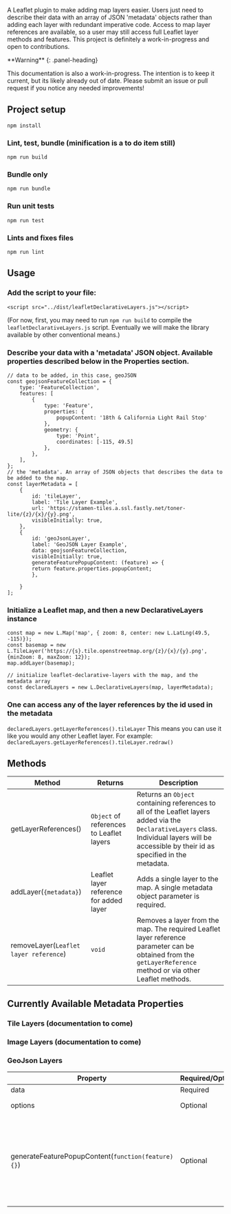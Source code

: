 A Leaflet plugin to make adding map layers easier. Users just need to describe their data with an array of JSON 'metadata' objects rather than adding each layer with redundant imperative code. Access to map layer references are available, so a user may still access full Leaflet layer methods and features. This project is definitely a work-in-progress and open to contributions. 

<div class="panel panel-warning">
**Warning**
{: .panel-heading}
<div class="panel-body">

This documentation is also a work-in-progress. The intention is to keep it current, but its likely already out of date. Please submit an issue or pull request if you notice any needed improvements! 

</div>
</div>

## Project setup

```npm install```

### Lint, test, bundle (minification is a to do item still)

```npm run build```

### Bundle only
 
```npm run bundle```

### Run unit tests

```npm run test```

### Lints and fixes files

```npm run lint```

## Usage

### Add the script to your file:
```<script src="../dist/leafletDeclarativeLayers.js"></script>```

(For now, first, you may need to run ```npm run build``` to compile the ```leafletDeclarativeLayers.js``` script. Eventually we will make the library available by other conventional means.)

### Describe your data with a 'metadata' JSON object. Available properties described below in the Properties section.
```
// data to be added, in this case, geoJSON
const geojsonFeatureCollection = {
    type: 'FeatureCollection',
    features: [
        {
            type: 'Feature',
            properties: {
                popupContent: '18th & California Light Rail Stop'
            },
            geometry: {
                type: 'Point',
                coordinates: [-115, 49.5]
            },
        },
    ],
};
// the 'metadata'. An array of JSON objects that describes the data to be added to the map.
const layerMetadata = [
    {
        id: 'tileLayer',
        label: 'Tile Layer Example',
        url: 'https://stamen-tiles.a.ssl.fastly.net/toner-lite/{z}/{x}/{y}.png',
        visibleInitially: true,
    }, 
    {
        id: 'geoJsonLayer',
        label: 'GeoJSON Layer Example',
        data: geojsonFeatureCollection,
        visibleInitially: true,
        generateFeaturePopupContent: (feature) => {
        return feature.properties.popupContent;
        },

    }
];

```
### Initialize a Leaflet map, and then a new DeclarativeLayers instance
```// regular Leaflet set up. Initialize a map, add a basemap
const map = new L.Map('map', { zoom: 8, center: new L.LatLng(49.5, -115)});
const basemap = new L.TileLayer('https://{s}.tile.openstreetmap.org/{z}/{x}/{y}.png', {minZoom: 8, maxZoom: 12});		
map.addLayer(basemap); 

// initialize leaflet-declarative-layers with the map, and the metadata array
const declaredLayers = new L.DeclarativeLayers(map, layerMetadata); 
```

### One can access any of the layer references by the id used in the metadata
```declaredLayers.getLayerReferences().tileLayer```
This means you can use it like you would any other Leaflet layer. For example:
```declaredLayers.getLayerReferences().tileLayer.redraw()```

## Methods
|Method|Returns|Description|
|---|---|---|
|getLayerReferences()| `Object` of  references to Leaflet layers|Returns an `Object` containing references to all of the Leaflet layers added via the `DeclarativeLayers` class. Individual layers will be accessible by their id as specified in the metadata. 
|addLayer(`{metadata}`)| Leaflet layer reference for added layer|Adds a single layer to the map. A single metadata object parameter is required.|
|removeLayer(`Leaflet layer reference`) |`void`| Removes a layer from the map. The required Leaflet layer reference parameter can be obtained from the `getLayerReference` method or via other Leaflet methods.  

## Currently Available Metadata Properties 
### Tile Layers (documentation to come)
### Image Layers (documentation to come)
### GeoJson Layers
|Property|Required/Optional|Description|
|---|---|---|
|data|Required| A `GeoJson` object|
|options| Optional|A Leaflet `GeoJsonOptions` object. See Leaflet documentation.|
|generateFeaturePopupContent(`function(feature){}`)|Optional| A function to generate a Leaflet pop up window for each GeoJson feature in a layer when it is clicked. The single required parameter is a function that returns either a `string` or `HTML element`. E.g.: `generateFeaturePopupContent: (feature) => { return feature.properties.popupContent;},` or `generateFeaturePopupContent: () => { return 'I'm a string'},`
